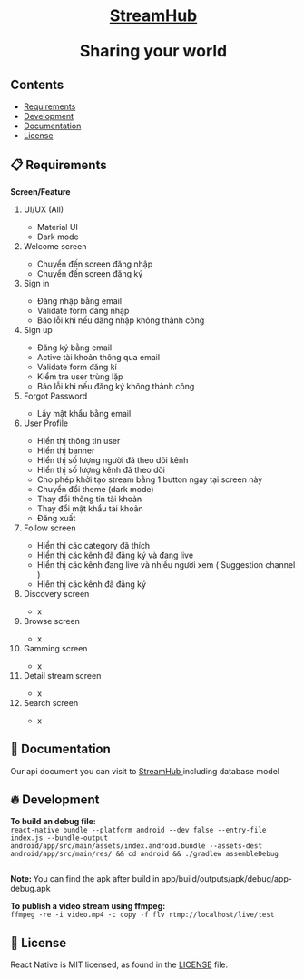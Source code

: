 <h1 align="center">
  <strong>
  <a href="https://streamhub.com/">
    StreamHub
  </a>
  </strong>
  <p align="center">
  <strong>Sharing your world</strong><br>
</p>
</h1>



## Contents

- [Requirements](#-requirements)
- [Development](#-development)
- [Documentation](#-documentation)
- [License](#-license)

## 📋 Requirements
<strong>Screen/Feature </strong>
<ol>
<li> UI/UX (All)</li>
<ul>
	<li>
       Material UI
    </li>
    <li>
       Dark mode
    </li>
</ul>
<li> Welcome screen </li>
<ul>
	<li>
       Chuyển đến screen đăng nhập 
    </li>
    <li>
       Chuyển đến screen đăng ký
    </li>
</ul>

<li> Sign in  </li>
<ul>
	<li>
       Đăng nhập bằng email
    </li>
    <li>
       Validate form đăng nhập
    </li>
    <li>
       Báo lỗi khi nếu đăng nhập không thành công
    </li>
</ul>

<li> Sign up  </li>
<ul>
	<li>
       Đăng ký bằng email
    </li>	
    <li>
       Active tài khoản thông qua email
    </li>
    <li>
       Validate form đăng kí
    </li>
    <li>
       Kiểm tra user trùng lặp
    </li>
    <li>
       Báo lỗi khi nếu đăng ký không thành công
    </li>
</ul>

<li> Forgot Password  </li>
<ul>
	<li>
       Lấy mật khẩu bằng email 
    </li>
</ul>


<li> User Profile  </li>
<ul>
	<li>
       Hiển thị thông tin user
    </li>
    <li>
       Hiển thị banner
    </li>
    <li>
      Hiển thị số lượng người đã theo dõi kênh    
    </li>
    <li>
      Hiển thị số lượng kênh đã theo dõi    
    </li>
    <li>
       Cho phép khởi tạo stream bằng 1 button ngay tại screen này
    </li>
    <li>
       Chuyển đổi theme (dark mode)
    </li>
    <li>
       Thay đổi thông tin tài khoản
    </li>
    <li>
       Thay đổi mật khẩu tài khoản
    </li>
    <li>
       Đăng xuất
    </li>
</ul>

<li> Follow screen </li>
<ul>
	<li>
      Hiển thị các category đã thích
    </li>
    <li>
      Hiển thị các kênh đã đăng ký và đang live
    </li>
     <li>
      Hiển thị các kênh đang live và nhiều người xem ( Suggestion channel )
    </li>
	<li>
      Hiển thị các kênh đã đăng ký
    </li>
    
</ul>

<li> Discovery screen </li>
<ul>
	<li>
     x
    </li>
</ul>

<li> Browse screen </li>
<ul>
	<li>
      x
    </li>
</ul>

<li> Gamming screen </li>
<ul>
	<li>
     x
    </li>
</ul>

<li> Detail stream screen </li>
<ul>
	<li>
      x
    </li>
</ul>

<li> Search screen </li>
<ul>
	<li>
      x
    </li>
</ul>

</ol>


## 📖 Documentation

Our api document you can visit to 
  <a href="https://localhost:3001:documentation/">
    StreamHub
  </a> including database model 

## 🔥 Development
<p>
  <strong>To build an debug file:</strong><br>
  <code>react-native bundle --platform android --dev false --entry-file index.js --bundle-output android/app/src/main/assets/index.android.bundle --assets-dest android/app/src/main/res/ && cd android && ./gradlew assembleDebug
  </code> <br>
  <p><strong>Note: </strong>You can find the apk after build in app/build/outputs/apk/debug/app-debug.apk</p>
</p>
<p>
<strong>To publish a video stream using ffmpeg:</strong><br>
  <!-- publish video -->
  <code>ffmpeg -re -i video.mp4 -c copy -f flv rtmp://localhost/live/test</code>

## 📄 License

React Native is MIT licensed, as found in the [LICENSE][l] file.


[l]: https://github.com/facebook/react-native/blob/master/LICENSE
